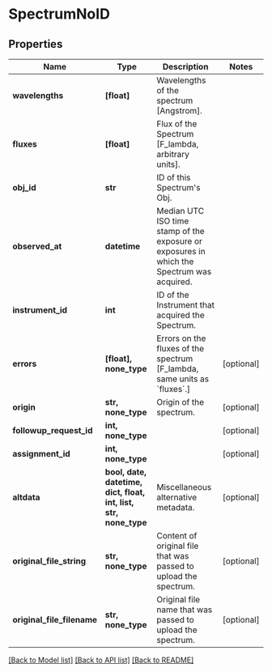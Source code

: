 # SpectrumNoID

## Properties
Name | Type | Description | Notes
------------ | ------------- | ------------- | -------------
**wavelengths** | **[float]** | Wavelengths of the spectrum [Angstrom]. | 
**fluxes** | **[float]** | Flux of the Spectrum [F_lambda, arbitrary units]. | 
**obj_id** | **str** | ID of this Spectrum&#39;s Obj. | 
**observed_at** | **datetime** | Median UTC ISO time stamp of the exposure or exposures in which the Spectrum was acquired. | 
**instrument_id** | **int** | ID of the Instrument that acquired the Spectrum. | 
**errors** | **[float], none_type** | Errors on the fluxes of the spectrum [F_lambda, same units as &#x60;fluxes&#x60;.] | [optional] 
**origin** | **str, none_type** | Origin of the spectrum. | [optional] 
**followup_request_id** | **int, none_type** |  | [optional] 
**assignment_id** | **int, none_type** |  | [optional] 
**altdata** | **bool, date, datetime, dict, float, int, list, str, none_type** | Miscellaneous alternative metadata. | [optional] 
**original_file_string** | **str, none_type** | Content of original file that was passed to upload the spectrum. | [optional] 
**original_file_filename** | **str, none_type** | Original file name that was passed to upload the spectrum. | [optional] 

[[Back to Model list]](../README.md#documentation-for-models) [[Back to API list]](../README.md#documentation-for-api-endpoints) [[Back to README]](../README.md)


